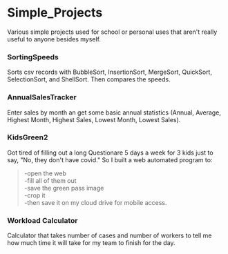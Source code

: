 # Simple_Projects
Various simple projects used for school or personal uses that aren't really useful to anyone besides myself.

### SortingSpeeds 
Sorts csv records with BubbleSort, InsertionSort, MergeSort, QuickSort, SelectionSort, and ShellSort. Then compares the speeds.

### AnnualSalesTracker
Enter sales by month an get some basic annual statistics (Annual, Average, Highest Month, Highest Sales, Lowest Month, Lowest Sales).

### KidsGreen2
Got tired of filling out a long Questionare 5 days a week for 3 kids just to say, "No, they don't have covid." So I built a web automated program to:<br/>
  >-open the web<br/>
  -fill all of them out<br/>
  -save the green pass image<br/>
  -crop it<br/>
  -then save it on my cloud drive for mobile access.<br/>

### Workload Calculator
Calculator that takes number of cases and number of workers to tell me how much time it will take for my team to finish for the day.
